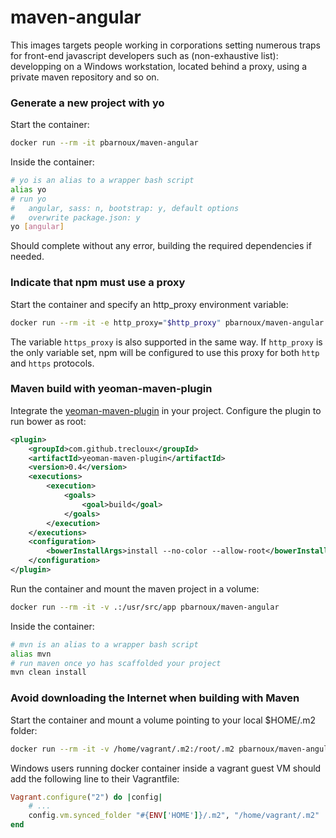 # maven-angular

This images targets people working in corporations setting numerous traps for
front-end javascript developers such as (non-exhaustive list): developping on
a Windows workstation, located behind a proxy, using a private maven repository
and so on.

### Generate a new project with yo

Start the container:

```sh
docker run --rm -it pbarnoux/maven-angular
```

Inside the container:

```sh
# yo is an alias to a wrapper bash script
alias yo
# run yo
#   angular, sass: n, bootstrap: y, default options
#   overwrite package.json: y
yo [angular]
```

Should complete without any error, building the required dependencies if
needed.

### Indicate that npm must use a proxy

Start the container and specify an http_proxy environment variable:

```sh
docker run --rm -it -e http_proxy="$http_proxy" pbarnoux/maven-angular
```

The variable `https_proxy` is also supported in the same way. If `http_proxy`
is the only variable set, npm will be configured to use this proxy for both
`http` and `https` protocols.

### Maven build with yeoman-maven-plugin

Integrate the
[yeoman-maven-plugin](https://github.com/trecloux/yeoman-maven-plugin) in your
project. Configure the plugin to run bower as root:

```xml
<plugin>
	<groupId>com.github.trecloux</groupId>
	<artifactId>yeoman-maven-plugin</artifactId>
	<version>0.4</version>
	<executions>
		<execution>
			<goals>
				<goal>build</goal>
			</goals>
		</execution>
	</executions>
	<configuration>
		<bowerInstallArgs>install --no-color --allow-root</bowerInstallArgs>
	</configuration>
</plugin>
```

Run the container and mount the maven project in a volume:

```sh
docker run --rm -it -v .:/usr/src/app pbarnoux/maven-angular
```

Inside the container:

```sh
# mvn is an alias to a wrapper bash script
alias mvn
# run maven once yo has scaffolded your project
mvn clean install
```

### Avoid downloading the Internet when building with Maven

Start the container and mount a volume pointing to your local $HOME/.m2 folder:

```sh
docker run --rm -it -v /home/vagrant/.m2:/root/.m2 pbarnoux/maven-angular
```

Windows users running docker container inside a vagrant guest VM should add the
following line to their Vagrantfile:

```ruby
Vagrant.configure("2") do |config|
    # ...
    config.vm.synced_folder "#{ENV['HOME']}/.m2", "/home/vagrant/.m2"
end
```

